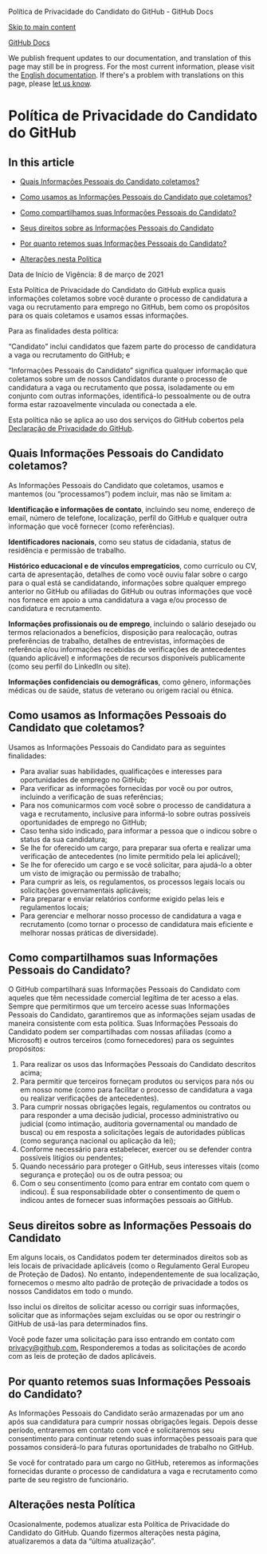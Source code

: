 Política de Privacidade do Candidato do GitHub - GitHub Docs

[Skip to main content](#main-content)

[](/pt)[GitHub Docs](/pt)

We publish frequent updates to our documentation, and translation of this page may still be in progress. For the most current information, please visit the [English documentation](/en). If there's a problem with translations on this page, please [let us know](https://github.com/contact?form[subject]=translation%20issue%20on%20docs.github.com&form[comments]=).

Política de Privacidade do Candidato do GitHub
==========

In this article
----------

* [Quais Informações Pessoais do Candidato coletamos?](#quais-informações-pessoais-do-candidato-coletamos)

* [Como usamos as Informações Pessoais do Candidato que coletamos?](#como-usamos-as-informações-pessoais-do-candidato-que-coletamos)

* [Como compartilhamos suas Informações Pessoais do Candidato?](#como-compartilhamos-suas-informações-pessoais-do-candidato)

* [Seus direitos sobre as Informações Pessoais do Candidato](#seus-direitos-sobre-as-informações-pessoais-do-candidato)

* [Por quanto retemos suas Informações Pessoais do Candidato?](#por-quanto-retemos-suas-informações-pessoais-do-candidato)

* [Alterações nesta Política](#alterações-nesta-política)

Data de Início de Vigência: 8 de março de 2021

Esta Política de Privacidade do Candidato do GitHub explica quais informações coletamos sobre você durante o processo de candidatura a vaga ou recrutamento para emprego no GitHub, bem como os propósitos para os quais coletamos e usamos essas informações.

Para as finalidades desta política:

“Candidato” inclui candidatos que fazem parte do processo de candidatura a vaga ou recrutamento do GitHub; e

“Informações Pessoais do Candidato” significa qualquer informação que coletamos sobre um de nossos Candidatos durante o processo de candidatura a vaga ou recrutamento que possa, isoladamente ou em conjunto com outras informações, identificá-lo pessoalmente ou de outra forma estar razoavelmente vinculada ou conectada a ele.

Esta política não se aplica ao uso dos serviços do GitHub cobertos pela [Declaração de Privacidade do GitHub](/pt/github/site-policy/github-privacy-statement).

[](#quais-informações-pessoais-do-candidato-coletamos)[]()Quais Informações Pessoais do Candidato coletamos?
----------

As Informações Pessoais do Candidato que coletamos, usamos e mantemos (ou “processamos”) podem incluir, mas não se limitam a:

**Identificação e informações de contato**, incluindo seu nome, endereço de email, número de telefone, localização, perfil do GitHub e qualquer outra informação que você fornecer (como referências).

**Identificadores nacionais**, como seu status de cidadania, status de residência e permissão de trabalho.

**Histórico educacional e de vínculos empregatícios**, como currículo ou CV, carta de apresentação, detalhes de como você ouviu falar sobre o cargo para o qual está se candidatando, informações sobre qualquer emprego anterior no GitHub ou afiliadas do GitHub ou outras informações que você nos fornece em apoio a uma candidatura a vaga e/ou processo de candidatura e recrutamento.

**Informações profissionais ou de emprego**, incluindo o salário desejado ou termos relacionados a benefícios, disposição para realocação, outras preferências de trabalho, detalhes de entrevistas, informações de referência e/ou informações recebidas de verificações de antecedentes (quando aplicável) e informações de recursos disponíveis publicamente (como seu perfil do LinkedIn ou site).

**Informações confidenciais ou demográficas**, como gênero, informações médicas ou de saúde, status de veterano ou origem racial ou étnica.

[](#como-usamos-as-informações-pessoais-do-candidato-que-coletamos)[]()Como usamos as Informações Pessoais do Candidato que coletamos?
----------

Usamos as Informações Pessoais do Candidato para as seguintes finalidades:

* Para avaliar suas habilidades, qualificações e interesses para oportunidades de emprego no GitHub;
* Para verificar as informações fornecidas por você ou por outros, incluindo a verificação de suas referências;
* Para nos comunicarmos com você sobre o processo de candidatura a vaga e recrutamento, inclusive para informá-lo sobre outras possíveis oportunidades de emprego no GitHub;
* Caso tenha sido indicado, para informar a pessoa que o indicou sobre o status da sua candidatura;
* Se lhe for oferecido um cargo, para preparar sua oferta e realizar uma verificação de antecedentes (no limite permitido pela lei aplicável);
* Se lhe for oferecido um cargo e se você solicitar, para ajudá-lo a obter um visto de imigração ou permissão de trabalho;
* Para cumprir as leis, os regulamentos, os processos legais locais ou solicitações governamentais aplicáveis;
* Para preparar e enviar relatórios conforme exigido pelas leis e regulamentos locais;
* Para gerenciar e melhorar nosso processo de candidatura a vaga e recrutamento (como tornar o processo de candidatura mais eficiente e melhorar nossas práticas de diversidade).

[](#como-compartilhamos-suas-informações-pessoais-do-candidato)[]()Como compartilhamos suas Informações Pessoais do Candidato?
----------

O GitHub compartilhará suas Informações Pessoais do Candidato com aqueles que têm necessidade comercial legítima de ter acesso a elas. Sempre que permitirmos que um terceiro acesse suas Informações Pessoais do Candidato, garantiremos que as informações sejam usadas de maneira consistente com esta política. Suas Informações Pessoais do Candidato podem ser compartilhadas com nossas afiliadas (como a Microsoft) e outros terceiros (como fornecedores) para os seguintes propósitos:

1. Para realizar os usos das Informações Pessoais do Candidato descritos acima;
2. Para permitir que terceiros forneçam produtos ou serviços para nós ou em nosso nome (como para facilitar o processo de candidatura a vaga ou realizar verificações de antecedentes).
3. Para cumprir nossas obrigações legais, regulamentos ou contratos ou para responder a uma decisão judicial, processo administrativo ou judicial (como intimação, auditoria governamental ou mandado de busca) ou em resposta a solicitações legais de autoridades públicas (como segurança nacional ou aplicação da lei);
4. Conforme necessário para estabelecer, exercer ou se defender contra possíveis litígios ou pendentes;
5. Quando necessário para proteger o GitHub, seus interesses vitais (como segurança e proteção) ou os de outra pessoa; ou
6. Com o seu consentimento (como para entrar em contato com quem o indicou). É sua responsabilidade obter o consentimento de quem o indicou antes de fornecer suas informações pessoais ao GitHub.

[](#seus-direitos-sobre-as-informações-pessoais-do-candidato)[]()Seus direitos sobre as Informações Pessoais do Candidato
----------

Em alguns locais, os Candidatos podem ter determinados direitos sob as leis locais de privacidade aplicáveis (como o Regulamento Geral Europeu de Proteção de Dados). No entanto, independentemente de sua localização, fornecemos o mesmo alto padrão de proteção de privacidade a todos os nossos Candidatos em todo o mundo.

Isso inclui os direitos de solicitar acesso ou corrigir suas informações, solicitar que as informações sejam excluídas ou se opor ou restringir o GitHub de usá-las para determinados fins.

Você pode fazer uma solicitação para isso entrando em contato com [privacy@github.com.](mailto:privacy@github.com.) Responderemos a todas as solicitações de acordo com as leis de proteção de dados aplicáveis.

[](#por-quanto-retemos-suas-informações-pessoais-do-candidato)[]()Por quanto retemos suas Informações Pessoais do Candidato?
----------

As Informações Pessoais do Candidato serão armazenadas por um ano após sua candidatura para cumprir nossas obrigações legais. Depois desse período, entraremos em contato com você e solicitaremos seu consentimento para continuar retendo suas informações pessoais para que possamos considerá-lo para futuras oportunidades de trabalho no GitHub.

Se você for contratado para um cargo no GitHub, reteremos as informações fornecidas durante o processo de candidatura a vaga e recrutamento como parte de seu registro de funcionário.

[](#alterações-nesta-política)[]()Alterações nesta Política
----------

Ocasionalmente, podemos atualizar esta Política de Privacidade do Candidato do GitHub. Quando fizermos alterações nesta página, atualizaremos a data da “última atualização”.
